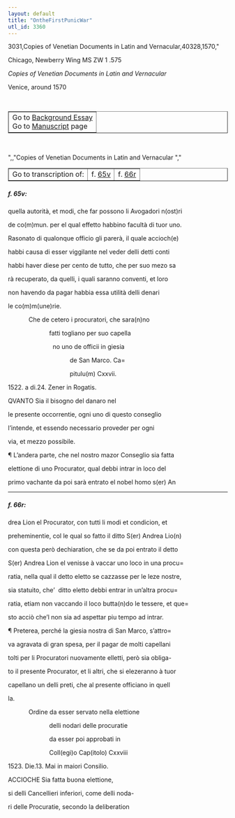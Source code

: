 ```yaml
---
layout: default
title: "OntheFirstPunicWar"
utl_id: 3360
---
```

3031,Copies of Venetian Documents in Latin and Vernacular,40328,1570,"
<p>Chicago, Newberry Wing MS ZW 1 .575</p>
<p style=""margin-left:.25in;""><em>Copies of Venetian Documents in Latin and Vernacular</em></p>
<p style=""margin-left:.25in;"">Venice, around 1570</p>
<p style=""font-size: 0.1em;""> </p>
<table border=""0.5"" cellpadding=""1"" cellspacing=""1"" style=""width: 200px; background-color:#F8F8F8;""><tbody style=""border-color:#ccc""><tr style=""border-color:#ccc""><td>Go to <a href=""https://italian-paleography.library.utoronto.ca/content/about_IP_037"" style=""font-weight:300;"" target=""_blank"">Background Essay</a><br />
			Go to <a href=""https://italian-paleography.library.utoronto.ca/islandora/object/italianpaleography%3AIP_037"" style=""font-weight:300;"" target=""_blank"">Manuscript</a> page</td>
</tr></tbody></table><p> </p>
",,"Copies of Venetian Documents in Latin and Vernacular
","
<table border=""0.5"" cellpadding=""1"" cellspacing=""1"" style=""width: 280px; margin-left: 0.25in;""><tbody><tr style=""border-color:#B3B6B7""><td style=""text-align:center"">Go to transcription of:</td>
<td style=""text-align:center"">f. <a href=""#1"">65v</a></td>
<td style=""text-align:center"">f. <a href=""#2"">66r</a></td>
</tr></tbody></table>
<h5 id=""1"" style=""color:#555;"">f. 65v:</h5>
<p>quella autorità, et modi, che far possono li Avogadori n(ost)ri</p>
<p>de co(m)mun. per el qual effetto habbino facultà di tuor uno.</p>
<p>Rasonato di qualonque officio gli parerà, il quale accioch(e)</p>
<p>habbi causa di esser viggilante nel veder delli detti conti</p>
<p>habbi haver diese per cento de tutto, che per suo mezo sa</p>
<p>rà recuperato, da quelli, i quali saranno conventi, et loro</p>
<p>non havendo da pagar habbia essa utilità delli denari</p>
<p>le co(m)m(une)rie.</p>
<p style=""color:red;"">            Che de cetero i procuratori, che sara(n)no</p>
<p style=""color:red;"">                        fatti togliano per suo capella</p>
<p style=""color:red;"">                          no uno de officii in giesia</p>
<p style=""color:red;"">                                    de San Marco. Ca=</p>
<p style=""color:red;"">                                    pitulu(m) Cxxvii.</p>
<p>1522. a di.24. Zener in Rogatis.</p>
<p>QVANTO Sia il bisogno del danaro nel</p>
<p>le presente occorrentie, ogni uno di questo conseglio</p>
<p>l’intende, et essendo necessario proveder per ogni</p>
<p>via, et mezzo possibile.</p>
<p><hi style=""color:red;"">¶</hi> L’andera parte, che nel nostro mazor Conseglio sia fatta</p>
<p>elettione di uno Procurator, qual debbi intrar in loco del</p>
<p>primo vachante da poi sarà entrato el nobel homo s(er) An</p>

<hr /><h5 id=""2"" style=""color:#555;"">f. 66r:</h5>
<p>drea Lion el Procurator, con tutti li modi et condicion, et</p>
<p>preheminentie, col le qual so fatto il ditto S(er) Andrea Lio(n)</p>
<p>con questa però dechiaration, che se da poi entrato il detto</p>
<p>S(er) Andrea Lion el venisse à vaccar uno loco in una procu=</p>
<p>ratia, nella qual il detto eletto se cazzasse per le leze nostre,</p>
<p>sia statuito, che’  ditto eletto debbi entrar in un’altra procu=</p>
<p>ratia, etiam non vaccando il loco butta(n)do le tessere, et que=</p>
<p>sto acciò che’l non sia ad aspettar piu tempo ad intrar.</p>
<p><hi style=""color:red;"">¶</hi> Preterea, perché la giesia nostra di San Marco, s’attro=</p>
<p>va agravata di gran spesa, per il pagar de molti capellani</p>
<p>tolti per li Procuratori nuovamente elletti, però sia obliga-</p>
<p>to il presente Procurator, et li altri, che si elezeranno à tuor</p>
<p>capellano un delli preti, che al presente officiano in quell</p>
<p>la.</p>
<p style=""color:red;"">            Ordine da esser servato nella elettione</p>
<p style=""color:red;"">                        delli nodari delle procuratie</p>
<p style=""color:red;"">                        da esser poi approbati in</p>
<p style=""color:red;"">                        Coll(egi)o Cap(itolo) Cxxviii</p>
<p>1523. Die.13. Mai in maiori Consilio.</p>
<p>ACCIOCHE Sia fatta buona elettione,</p>
<p>si delli Cancellieri inferiori, come delli noda-</p>
<p>ri delle Procuratie, secondo la deliberation</p>
